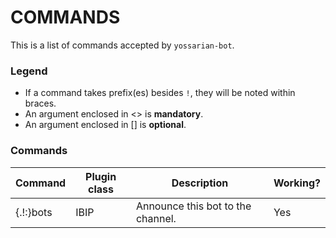COMMANDS
========

This is a list of commands accepted by `yossarian-bot`.

### Legend

* If a command takes prefix(es) besides `!`, they will be noted within braces.
* An argument enclosed in \<\> is **mandatory**.
* An argument enclosed in [] is **optional**.

### Commands

Command | Plugin class | Description | Working?
------- | ------------ | ----------- | -------
{.!:}bots | IBIP | Announce this bot to the channel. | Yes